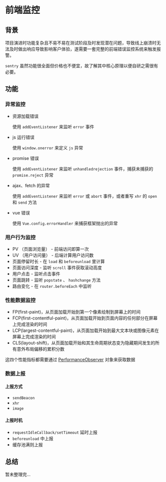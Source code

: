 # 前端监控



## 背景

项目演进时功能复杂且不易不易在测试阶段及时发现潜在问题，导致线上崩溃时无法及时做出响应导致影响客户体验，遂需要一套完整的前端错误监控系统来触发报警。

`sentry` 虽然功能很全面但价格也不便宜，故了解其中核心原理以便自研之需很有必要。


## 功能

### 异常监控

- 资源加载错误
  
  使用 `addEventListener` 来监听 `error` 事件

- js 运行错误

  使用 `window.onerror` 来定义 `js` 异常

- promise 错误

  使用 `addEventListener` 来监听 `unhandledrejection` 事件，捕获未捕获的 `promise.reject` 异常

- ajax、fetch 的异常

  使用 `addEventListener` 来监听 `error` 或 `abort` 事件，或者重写 `xhr` 的 `open` 和 `send` 方法

- vue 错误

  使用 `Vue.config.errorHandler` 来捕获框架抛出的异常


### 用户行为监控

- PV （页面浏览量） - 前端访问即算一次
- UV （用户访问量） - 后端计算用户访问数
- 页面停留时长 - 在 `load` 和 `beforeunload` 里计算
- 页面访问深度 - 监听 `scroll` 事件获取滚动高度
- 用户点击 - 监听点击事件
- 页面跳转 - 监听 `popstate` 、 `hashchange` 方法
- 路由变化 - 在 `router.beforeEach` 中监听


### 性能数据监控

- FP(first-paint)，从页面加载开始到第一个像素绘制到屏幕上的时间
- FCP(first-contentful-paint)，从页面加载开始到页面内容的任何部分在屏幕上完成渲染的时间
- LCP(largest-contentful-paint)，从页面加载开始到最大文本块或图像元素在屏幕上完成渲染的时间
- CLS(layout-shift)，从页面加载开始和其生命周期状态变为隐藏期间发生的所有意外布局偏移的累积分数


这四个性能指标都需要通过 [PerformanceObserver](https://developer.mozilla.org/zh-CN/docs/Web/API/PerformanceObserver) 对象来获取数据


### 数据上报

#### 上报方式

- `sendBeacon`
- `xhr`
- `image`


#### 上报时机

- `requestIdleCallback/setTimeout` 延时上报
- `beforeunload` 中上报
- 缓存池满则上报


## 总结

暂未整理完...
